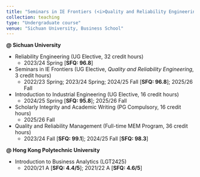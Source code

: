 ```yaml
---
title: "Seminars in IE Frontiers (<i>Quality and Reliability Engineering</i>)"
collection: teaching
type: "Undergraduate course"
venue: "Sichuan University, Business School"
---
```


<b>@ Sichuan University</b>
<ul>
  <li>Reliability Engineering (UG Elective, 32 credit hours) 
  <ul>
    <li>2023/24 Spring [<b>SFQ: 96.8</b>]</li>
  </ul></li> 
  <li>Seminars in IE Frontiers (UG Elective, <i>Quality and Reliability Engineering</i>, 3 credit hours)
  <ul>
    <li>2022/23 Spring; 2023/24 Spring; 2024/25 Fall [<b>SFQ: 96.8</b>]; 2025/26 Fall</li>
  </ul></li>
  <li>Introduction to Industrial Engineering (UG Elective, 16 credit hours)
  <ul>
    <li>2024/25 Spring [<b>SFQ: 95.8</b>]; 2025/26 Fall </li>
  </ul></li>
  <li>Scholarly Integrity and Academic Writing (PG Compulsory, 16 credit hours)
  <ul>
    <li>2025/26 Fall </li>
  </ul></li>
  <li>Quality and Reliability Management (Full-time MEM Program, 36 credit hours)
  <ul>
    <li>2023/24 Fall [<b>SFQ: 99.1</b>]; 2024/25 Fall [<b>SFQ: 98.3</b>]</li>
  </ul></li>
</ul>

<b>@ Hong Kong Polytechnic University</b>
<ul>
  <li>Introduction to Business Analytics (LGT2425) 
  <ul>
    <li>2020/21 A [<b>SFQ: 4.4/5</b>]; 2021/22 A [<b>SFQ: 4.6/5</b>]</li>
  </ul></li>
</ul>

